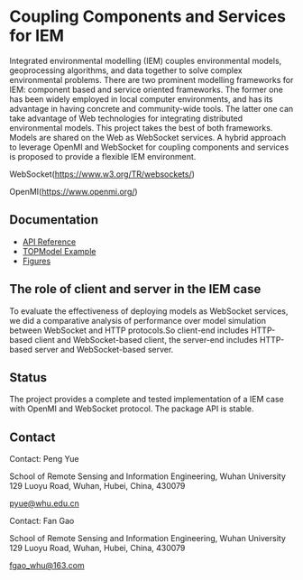 # Coupling Components and Services for IEM

Integrated environmental modelling (IEM) couples environmental models, geoprocessing algorithms, and data together to solve complex environmental problems. There are two prominent modelling frameworks for IEM: component based and service oriented frameworks. The former one has been widely employed in local computer environments, and has its advantage in having concrete and community-wide tools. The latter one can take advantage of Web technologies for integrating distributed environmental models. This project takes the best of both frameworks. Models are shared on the Web as WebSocket services. A hybrid approach to leverage OpenMI and WebSocket for coupling components and services is proposed to provide a flexible IEM environment. 

WebSocket(https://www.w3.org/TR/websockets/)
    
OpenMI(https://www.openmi.org/)

## Documentation

* [API Reference](https://github.com/Fgao1994/Coupling-Components-and-Services-for-IEM/tree/master/docs)
* [TOPModel Example](https://github.com/Fgao1994/Coupling-Components-and-Services-for-IEM/)
* [Figures](https://github.com/Fgao1994/Coupling-Components-and-Services-for-IEM/tree/master/Figures) 
  
## The role of client and server in the IEM case 

To evaluate the effectiveness of deploying models as WebSocket services, we did a comparative analysis of performance over model simulation between WebSocket and HTTP protocols.So client-end includes HTTP-based client and WebSocket-based client, the server-end includes HTTP-based server and WebSocket-based server.

## Status

The project provides a complete and tested implementation of 
a IEM case with OpenMI and WebSocket protocol. The package API 
is stable.

## Contact

Contact: Peng Yue

School of Remote Sensing and Information Engineering, Wuhan University
129 Luoyu Road, Wuhan, Hubei, China, 430079

pyue@whu.edu.cn

Contact: Fan Gao

School of Remote Sensing and Information Engineering, Wuhan University
129 Luoyu Road, Wuhan, Hubei, China, 430079

fgao_whu@163.com

